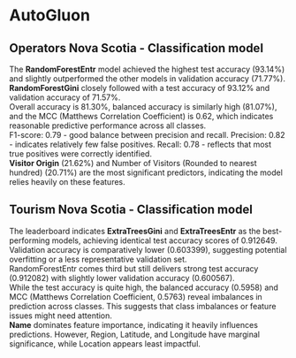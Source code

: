 # AutoGluon

## Operators Nova Scotia - Classification model
The **RandomForestEntr** model achieved the highest test accuracy (93.14%) and slightly outperformed the other models in validation accuracy (71.77%).  
**RandomForestGini** closely followed with a test accuracy of 93.12% and validation accuracy of 71.57%.  
Overall accuracy is 81.30%, balanced accuracy is similarly high (81.07%), and the MCC (Matthews Correlation Coefficient) is 0.62, which indicates reasonable predictive performance across all classes.  
F1-score: 0.79 - good balance between precision and recall.
Precision: 0.82 - indicates relatively few false positives.
Recall: 0.78 - reflects that most true positives were correctly identified.  
**Visitor Origin** (21.62%) and Number of Visitors (Rounded to nearest hundred) (20.71%) are the most significant predictors, indicating the model relies heavily on these features.

## Tourism Nova Scotia - Classification model  
The leaderboard indicates **ExtraTreesGini** and **ExtraTreesEntr** as the best-performing models, achieving identical test accuracy scores of 0.912649. Validation accuracy is comparatively lower (0.603399), suggesting potential overfitting or a less representative validation set.    
RandomForestEntr comes third but still delivers strong test accuracy (0.912082) with slightly lower validation accuracy (0.600567).    
While the test accuracy is quite high, the balanced accuracy (0.5958) and MCC (Matthews Correlation Coefficient, 0.5763) reveal imbalances in prediction across classes. This suggests that class imbalances or feature issues might need attention.    
**Name** dominates feature importance, indicating it heavily influences predictions. However, Region, Latitude, and Longitude have marginal significance, while Location appears least impactful.

